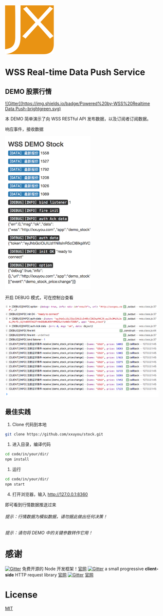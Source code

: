 [![荆秀实时数据推送服务](https://github.com/xxuyou/yipaibao/blob/master/screenshot/logo-160.png)](http://xxuyou.com)

# WSS Real-time Data Push Service

## DEMO 股票行情

[![Gitter](https://img.shields.io/badge/Powered%20by-WSS%20Realtime Data Push-brightgreen.svg)](http://xxuyou.com)

本 DEMO 简单演示了向 WSS RESTful API 发布数据，以及订阅者订阅数据。

响应事件，接收数据

![响应事件，接收数据](https://github.com/xxuyou/yipaibao/blob/master/screenshot/demo-stock-01.png)

开启 DEBUG 模式，可在控制台查看

![开启 DEBUG 模式，可在控制台查看](https://github.com/xxuyou/yipaibao/blob/master/screenshot/demo-stock-02.png)

## 最佳实践

1. Clone 代码到本地
```sh
git clone https://github.com/xxuyou/stock.git
```

1. 进入目录，编译代码
```sh
cd code/in/your/dir/
npm install
```

1. 运行
```sh
cd code/in/your/dir/
npm start
```

4. 打开浏览器，输入 http://127.0.0.1:8360

即可看到行情数据推送过来

###### 提示：行情数据为模拟数据，请勿据此做出任何决策！
###### 提示：请勿将 DEMO 中的关键参数转作它用！

# 感谢

[![Gitter](https://img.shields.io/badge/Thanks%20for-ThinkJS%20Framework-brightgreen.svg)](https://github.com/thinkjs/thinkjs) 免费开源的 Node 开发框架！[官网](http://thinkjs.org)
[![Gitter](https://img.shields.io/badge/Thanks%20for-SuperAgent-brightgreen.svg)](https://github.com/visionmedia/superagent) a small progressive **client-side** HTTP request library [官网](http://visionmedia.github.io/superagent/)
[![Gitter](https://img.shields.io/badge/Thanks%20for-JWT-brightgreen.svg)](https://github.com/auth0/node-jsonwebtoken) [官网](https://jwt.io)

# License

[MIT](https://github.com/thinkjs/thinkjs/blob/master/LICENSE)
